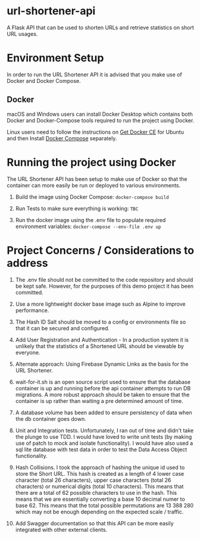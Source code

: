 # url-shortener-api

A Flask API that can be used to shorten URLs and retrieve statistics on short URL usages.

# Environment Setup

In order to run the URL Shortener API it is advised that you make use of Docker and Docker Compose.

## Docker

macOS and Windows users can install Docker Desktop which contains both Docker and Docker-Compose tools required to run the project using Docker.

Linux users need to follow the instructions on [Get Docker CE](https://docs.docker.com/engine/install/ubuntu/) for Ubuntu and then Install [Docker Compose](https://docs.docker.com/compose/install/) separately.

# Running the project using Docker

The URL Shortener API has been setup to make use of Docker so that the container can more easily be run or deployed to various environments.

1. Build the image using Docker Compose:
   `docker-compose build`

2. Run Tests to make sure everything is working:
   `TBC`

3. Run the docker image using the .env file to populate required environment variables:
   `docker-compose --env-file .env up`

# Project Concerns / Considerations to address

1. The .env file should not be committed to the code repository and should be kept safe. However, for the purposes of this demo project it has been committed.

2. Use a more lightweight docker base image such as Alpine to improve performance.

3. The Hash ID Salt should be moved to a config or environments file so that it can be secured and configured.

4. Add User Registration and Authentication - In a production system it is unlikely that the statistics of a Shortened URL should be viewable by everyone.

5. Alternate approach: Using Firebase Dynamic Links as the basis for the URL Shortener.

6. wait-for-it.sh is an open source script used to ensure that the database container is up and running before the api container attempts to run DB migrations. A more robust approach should be taken to ensure that the container is up rather than waiting a pre determined amount of time.

7. A database volume has been added to ensure persistency of data when the db container goes down.

8. Unit and Integration tests. Unfortunately, I ran out of time and didn't take the plunge to use TDD. I would have loved to write unit tests (by making use of patch to mock and isolate functionality). I would have also used a sql lite database with test data in order to test the Data Access Object functionality.

9. Hash Collisions. I took the approach of hashing the unique id used to store the Short URL. This hash is created as a length of 4 lower case character (total 26 characters), upper case characters (total 26 characters) or numerical digits (total 10 characters). This means that there are a total of 62 possible characters to use in the hash. This means that we are essentially converting a base 10 decimal numer to base 62. This means that the total possible permutations are 13 388 280 which may not be enough depending on the expected scale / traffic.

10. Add Swagger documentation so that this API can be more easily integrated with other external clients.
